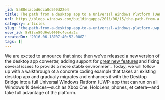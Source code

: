 ```yaml
---
_id: 5a88e1acbd6dca0d5f0d22e4
title: The path from a desktop app to a Universal Windows Platform (UWP) app
url: https://blogs.windows.com/buildingapps/2016/06/15/the-path-from-a-desktop-app-to-a-universal-windows-platform-uwp-app/
category: articles
slug: 'the-path-from-a-desktop-app-to-a-universal-windows-platform-uwp-app'
user_id: 5a83ce59d6eb0005c4ecda2c
createdOn: '2016-06-18T07:40:52.000Z'
tags: []
---
```


We are excited to announce that since then we’ve released a new version of the desktop app converter, adding support for <a href="https://msdn.microsoft.com/en-us/windows/uwp/porting/desktop-to-uwp-run-desktop-app-converter">great new features</a> and fixing several issues to provide a more stable environment. Today, we will follow up with a walkthrough of a concrete coding example that takes an existing desktop app and gradually migrates and enhances it with the Desktop Bridge into a full Universal Windows Platform (UWP) app that can run on all Windows 10 devices—such as Xbox One, HoloLens, phones, et cetera—and take full advantage of the platform.
